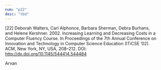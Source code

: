 ```yaml
---
num: "p22"
desc: "tbd"
---
```


[22] Deborah Walters, Carl Alphonce, Barbara Sherman, Debra Burhans, and Helene Kershner. 2002. Increasing Learning and Decreasing Costs in a Computer Fluency Course. In Proceedings of the 7th Annual Conference on Innovation and Technology in Computer Science Education (ITiCSE ’02). ACM, New York, NY, USA, 208–212. DOI: <http://dx.doi.org/10.1145/544414.544484>

Arvan
